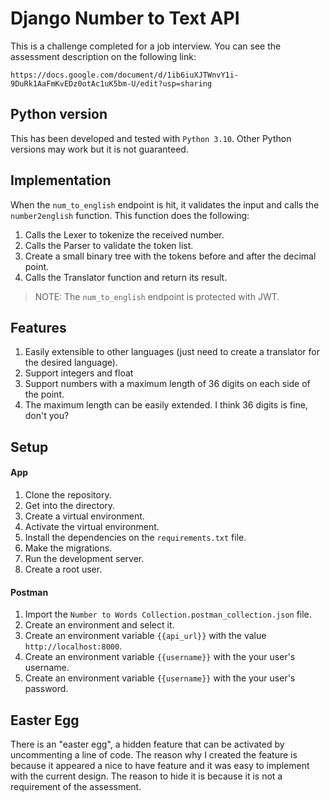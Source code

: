 # Django Number to Text API

This is a challenge completed for a job interview. You can see the assessment description on the following link:

```
https://docs.google.com/document/d/1ib6iuXJTWnvY1i-9DuRk1AaFmKvEDz0otAc1uK5bm-U/edit?usp=sharing
```

## Python version

This has been developed and tested with `Python 3.10`. Other Python versions may work but it is not guaranteed.

## Implementation

When the `num_to_english` endpoint is hit, it validates the input and calls the `number2english` function. This function does the following:

1. Calls the Lexer to tokenize the received number.
2. Calls the Parser to validate the token list.
3. Create a small binary tree with the tokens before and after the decimal point.
4. Calls the Translator function and return its result.

> NOTE: The `num_to_english` endpoint is protected with JWT.

## Features

1. Easily extensible to other languages (just need to create a translator for the desired language).
2. Support integers and float
3. Support numbers with a maximum length of 36 digits on each side of the point.
4. The maximum length can be easily extended. I think 36 digits is fine, don't you?

## Setup

#### App

1. Clone the repository.
2. Get into the directory.
3. Create a virtual environment.
4. Activate the virtual environment.
5. Install the dependencies on the `requirements.txt` file.
6. Make the migrations.
7. Run the development server.
8. Create a root user.

#### Postman

1. Import the `Number to Words Collection.postman_collection.json` file.
2. Create an environment and select it.
3. Create an environment variable `{{api_url}}` with the value `http://localhost:8000`.
4. Create an environment variable `{{username}}` with the your user's username.
5. Create an environment variable `{{username}}` with the your user's password.

## Easter Egg

There is an "easter egg", a hidden feature that can be activated by uncommenting a line of code. The reason why I created the feature is because it appeared a nice to have feature and it was easy to implement with the current design. The reason to hide it is because it is not a requirement of the assessment.
